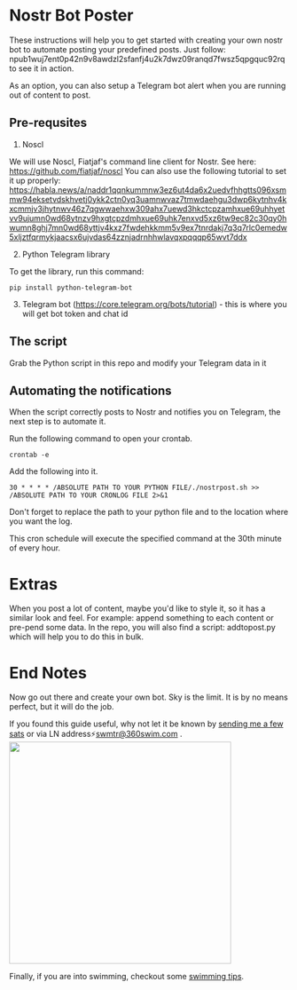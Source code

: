 # Nostr Bot Poster

These instructions will help you to get started with creating your own nostr bot to automate posting your predefined posts. Just follow: npub1wuj7ent0p42n9v8awdzl2sfanfj4u2k7dwz09ranqd7fwsz5qpgquc92rq to see it in action.

As an option, you can also setup a Telegram bot alert when you are running out of content to post.

## Pre-requsites

1. Noscl

We will use Noscl, Fiatjaf's command line client for Nostr. See here: https://github.com/fiatjaf/noscl
You can also use the following tutorial to set it up properly: https://habla.news/a/naddr1qqnkummnw3ez6ut4da6x2uedvfhhgtts096xsmmw94eksetvdskhvetj0ykk2ctn0yq3uamnwvaz7tmwdaehgu3dwp6kytnhv4kxcmmjv3jhytnwv46z7qgwwaehxw309ahx7uewd3hkctcpzamhxue69uhhyetvv9ujumn0wd68ytnzv9hxgtcpzdmhxue69uhk7enxvd5xz6tw9ec82c30qy0hwumn8ghj7mn0wd68yttjv4kxz7fwdehkkmm5v9ex7tnrdakj7q3q7rlc0emedw5xljztfqrmykjaacsx6ujvdas64zznjadrnhhwlavqxpqqqp65wvt7ddx

2. Python Telegram library

To get the library, run this command:
```
pip install python-telegram-bot
```

3. Telegram bot (https://core.telegram.org/bots/tutorial) - this is where you will get bot token and chat id


## The script

Grab the Python script in this repo and modify your Telegram data in it


## Automating the notifications
  
When the script correctly posts to Nostr and notifies you on Telegram, the next step is to automate it. 

Run the following command to open your crontab.

```
crontab -e
```

Add the following into it.

```
30 * * * * /ABSOLUTE PATH TO YOUR PYTHON FILE/./nostrpost.sh >> /ABSOLUTE PATH TO YOUR CRONLOG FILE 2>&1
```

Don't forget to replace the path to your python file and to the location where you want the log. 

This cron schedule will execute the specified command at the 30th minute of every hour.

# Extras

When you post a lot of content, maybe you'd like to style it, so it has a similar look and feel. For example: append something to each content or pre-pend some data. 
In the repo, you will also find a script: addtopost.py which will help you to do this in bulk.

# End Notes

Now go out there and create your own bot. Sky is the limit. It is by no means perfect, but it will do the job.

If you found this guide useful, why not let it be known by [sending me a few sats](https://360swim.com/ln-donate-github) or via LN address⚡swmtr@360swim.com .
<br />
<img src="https://360swim.com/user/themes/swimquark/images/ln_git.png" width="400" />

Finally, if you are into swimming, checkout some [swimming tips](https://360swim.com/tips).







